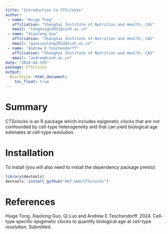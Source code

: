 ```yaml
---
title: "Introduction to CTSclocks"
author:
 - name: "Huige Tong"
   affiliation: "Shanghai Institute of Nutrition and Health, CAS"
   email: "tonghuige2021@sinh.ac.cn"
 - name: "Xiaolong Guo"
   affiliation: "Shanghai Institute of Nutrition and Health, CAS"
   email: "guoxiaolong2022@sinh.ac.cn"
 - name: "Andrew E Teschendorff"
   affiliation: "Shanghai Institute of Nutrition and Health, CAS"
   email: "andrew@sinh.ac.cn"
date: "2024-04-295"
package: CTSclocks
output:
  BiocStyle::html_document:
    toc_float: true
---
```


# Summary

CTSclocks is an R package which includes epigenetic clocks that are not confounded by cell-type heterogeneity and that can yield biological age estimates at cell-type resolution.

# Installation

To install (you will also need to install the dependency package presto):

```r
library(devtools)
devtools::install_github("HGT-UwU/CTSclocks")
```

# References

Huige Tong, Xiaolong Guo, Qi Luo and Andrew E Teschendorff. 2024. Cell-type specific epigenetic clocks to quantify biological age at cell-type resolution. Submitted.
